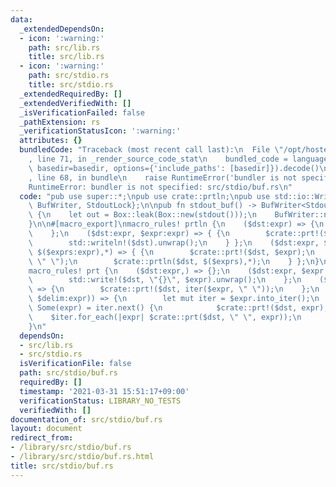 ```yaml
---
data:
  _extendedDependsOn:
  - icon: ':warning:'
    path: src/lib.rs
    title: src/lib.rs
  - icon: ':warning:'
    path: src/stdio.rs
    title: src/stdio.rs
  _extendedRequiredBy: []
  _extendedVerifiedWith: []
  _isVerificationFailed: false
  _pathExtension: rs
  _verificationStatusIcon: ':warning:'
  attributes: {}
  bundledCode: "Traceback (most recent call last):\n  File \"/opt/hostedtoolcache/Python/3.9.2/x64/lib/python3.9/site-packages/onlinejudge_verify/documentation/build.py\"\
    , line 71, in _render_source_code_stat\n    bundled_code = language.bundle(stat.path,\
    \ basedir=basedir, options={'include_paths': [basedir]}).decode()\n  File \"/opt/hostedtoolcache/Python/3.9.2/x64/lib/python3.9/site-packages/onlinejudge_verify/languages/user_defined.py\"\
    , line 68, in bundle\n    raise RuntimeError('bundler is not specified: {}'.format(path.as_posix()))\n\
    RuntimeError: bundler is not specified: src/stdio/buf.rs\n"
  code: "pub use super::*;\npub use crate::prtln;\npub use std::io::Write;\nuse std::io::{stdout,\
    \ BufWriter, StdoutLock};\n\npub fn stdout_buf() -> BufWriter<StdoutLock<'static>>\
    \ {\n    let out = Box::leak(Box::new(stdout()));\n    BufWriter::new(out.lock())\n\
    }\n\n#[macro_export]\nmacro_rules! prtln {\n    ($dst:expr) => {\n        std::writeln!($dst).unwrap();\n\
    \    };\n    ($dst:expr, $expr:expr) => { {\n        $crate::prt!($dst, $expr);\n\
    \        std::writeln!($dst).unwrap();\n    } };\n    ($dst:expr, $expr:expr,\
    \ $($exprs:expr),*) => { {\n        $crate::prt!($dst, $expr);\n        $crate::prt!($dst,\
    \ \" \");\n        $crate::prtln($dst, $($exprs),*);\n    } };\n}\n\n#[macro_export]\n\
    macro_rules! prt {\n    ($dst:expr,) => {};\n    ($dst:expr, $expr:expr) => {\n\
    \        std::write!($dst, \"{}\", $expr).unwrap();\n    };\n    ($dst:expr,iter($expr:expr))\
    \ => {\n        $crate::prt!($dst, iter($expr, \" \"));\n    };\n    ($dst:expr,iter($expr:expr,\
    \ $delim:expr)) => {\n        let mut iter = $expr.into_iter();\n        if let\
    \ Some(expr) = iter.next() {\n            $crate::prt!($dst, expr);\n        \
    \    $iter.for_each(|expr| $crate::prt($dst, \" \", expr));\n        }\n    };\n\
    }\n"
  dependsOn:
  - src/lib.rs
  - src/stdio.rs
  isVerificationFile: false
  path: src/stdio/buf.rs
  requiredBy: []
  timestamp: '2021-03-31 15:51:17+09:00'
  verificationStatus: LIBRARY_NO_TESTS
  verifiedWith: []
documentation_of: src/stdio/buf.rs
layout: document
redirect_from:
- /library/src/stdio/buf.rs
- /library/src/stdio/buf.rs.html
title: src/stdio/buf.rs
---
```


